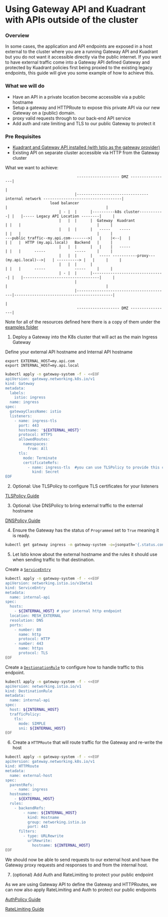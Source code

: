 # Using Gateway API and Kuadrant with APIs outside of the cluster


### Overview

In some cases, the application and API endpoints are exposed in a host external to the cluster where you are a running Gateway API and Kuadrant but you do not want it accessible directly via the public internet. If you want to have external traffic come into a Gateway API defined Gateway and protected by Kuadrant policies first being proxied to the existing legacy endpoints, this guide will give you some example of how to achieve this.


### What we will do
- Have an API in a private location become accessible via a public hostname
- Setup a gateway and HTTPRoute to expose this private API via our new Gateway on a (public) domain.
- proxy valid requests through to our back-end API service
- Add auth and rate limiting and TLS to our public Gateway to protect it



### Pre Requisites

- [Kuadrant and Gateway API installed (with Istio as the gateway provider)](https://docs.kuadrant.io/latest/kuadrant-operator/doc/install/install-kubernetes/) 
- Existing API on separate cluster accessible via HTTP from the Gateway cluster


What we want to achieve:

```
                                ------------------- DMZ -----------------|
                                                                         |
                               |-------------------------------- internal network -----------------------------------| 
                    load balancer                                        |                                            |           
                        | - |  |      |----------k8s cluster-----------| |   |----- Legacy API Location --------|     |
                        |   |  |      |  Gateway  Kuadrant             | |   |                                  |     |       
                        |   |  |      |   -----    -----               | |   |                                  |     |                     
---public traffic--my.api.com-------->|   |    |<--|   |               | |   |  HTTP (my.api.local)   Backend   |     |
                        |   |  |      |   |    |   -----               | |   |      -----             -----     |     | 
                        |   |  |      |   ----- -----------proxy---(my.api.local)-->|   | ----------> |   |     |     | 
                        |   |  |      |                                | |   |      -----             -----     |     | 
                        | - |  |      |--------------------------------| |   |----------------------------------|     | 
                               |                                         |                                            |   
                               |-----------------------------------------|--------------------------------------------| 
                                                                         |
                                ------------------- DMZ -----------------|       
```


Note for all of the resources defined here there is a copy of them under the [examples folder](https://github.com/Kuadrant/kuadrant-operator/examples/external-api-istio.yaml)

1) Deploy a Gateway into the K8s cluster that will act as the main Ingress Gateway

Define your external API hostname and Internal API hostname

```
export EXTERNAL_HOST=my.api.com
export INTERNAL_HOST=my.api.local

```

```bash
kubectl apply -n gateway-system -f - <<EOF
apiVersion: gateway.networking.k8s.io/v1
kind: Gateway
metadata:
  labels:
    istio: ingress
  name: ingress
spec:
  gatewayClassName: istio
  listeners:
    - name: ingress-tls
      port: 443
      hostname: '${EXTERNAL_HOST}'
      protocol: HTTPS
      allowedRoutes:
        namespaces:
          from: All
      tls:
        mode: Terminate
        certificateRefs:
          - name: ingress-tls  #you can use TLSPolicy to provide this certificate or provide it manually
            kind: Secret
EOF            
```

2) Optional: Use TLSPolicy to configure TLS certificates for your listeners

[TLSPolicy Guide](https://docs.kuadrant.io/latest/kuadrant-operator/doc/user-guides/gateway-tls/)

3) Optional: Use DNSPolicy to bring external traffic to the external hostname

[DNSPolicy Guide](https://docs.kuadrant.io/latest/kuadrant-operator/doc/user-guides/gateway-dns/#create-a-dns-provider-secret)

4) Ensure the Gateway has the status of `Programmed` set to `True` meaning it is ready. 

```bash
kubectl get gateway ingress -n gateway-system -o=jsonpath='{.status.conditions[?(@.type=="Programmed")].status}'
```

5) Let Istio know about the external hostname and the rules it should use when sending traffic to that destination.

Create a [`ServiceEntry`](https://istio.io/latest/docs/reference/config/networking/service-entry/)

```bash
kubectl apply -n gateway-system -f - <<EOF
apiVersion: networking.istio.io/v1beta1
kind: ServiceEntry
metadata:
  name: internal-api
spec:
  hosts:
    - ${INTERNAL_HOST} # your internal http endpoint
  location: MESH_EXTERNAL
  resolution: DNS
  ports:
    - number: 80
      name: http
      protocol: HTTP
    - number: 443
      name: https
      protocol: TLS
EOF
```


Create a [`DestionationRule`](https://istio.io/latest/docs/reference/config/networking/destination-rule/) to configure how to handle traffic to this endpoint.

```bash
kubectl apply -n gateway-system -f - <<EOF
apiVersion: networking.istio.io/v1
kind: DestinationRule
metadata:
  name: internal-api
spec:
  host: ${INTERNAL_HOST}
  trafficPolicy:
    tls:
      mode: SIMPLE
      sni: ${INTERNAL_HOST}
EOF
```


6) Create a `HTTPRoute` that will route traffic for the Gateway and re-write the host

```bash
kubectl apply -n gateway-system -f - <<EOF
apiVersion: gateway.networking.k8s.io/v1
kind: HTTPRoute
metadata:
  name: external-host
spec:
  parentRefs:
    - name: ingress
  hostnames:
    - ${EXTERNAL_HOST}
  rules:
    - backendRefs:
        - name: ${INTERNAL_HOST}
          kind: Hostname
          group: networking.istio.io
          port: 443
      filters:
        - type: URLRewrite
          urlRewrite:
            hostname: ${INTERNAL_HOST}
EOF
```

We should now be able to send requests to our external host and have the Gateway proxy requests and responses to and from the internal host.

7) (optional) Add Auth and RateLimiting to protect your public endpoint

As we are using Gateway API to define the Gateway and HTTPRoutes, we can now also apply RateLimiting and Auth to protect our public endpoints

[AuthPolicy Guide](https://docs.kuadrant.io/latest/kuadrant-operator/doc/user-guides/auth-for-app-devs-and-platform-engineers/)

[RateLimiting Guide](https://docs.kuadrant.io/latest/kuadrant-operator/doc/user-guides/gateway-rl-for-cluster-operators/)

